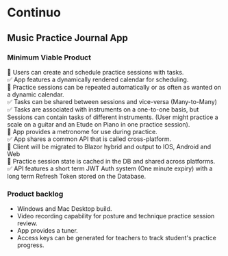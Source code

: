 # Continuo  
## Music Practice Journal App  
### Minimum Viable Product
:white_square_button: Users can create and schedule practice sessions with tasks.  
:white_check_mark: App features a dynamically rendered calendar for scheduling.  
:white_square_button: Practice sessions can be repeated automatically or as often as wanted on a dynamic calendar.  
:white_check_mark: Tasks can be shared between sessions and vice-versa (Many-to-Many)  
:white_check_mark: Tasks are associated with instruments on a one-to-one basis, but Sessions can contain tasks of different instruments. (User might practice a scale on a guitar and an Etude on Piano in one practice session).  
:white_square_button: App provides a metronome for use during practice.  
:white_check_mark: App shares a common API that is called cross-platform.  
:white_square_button: Client will be migrated to Blazor hybrid and output to IOS, Android and Web  
:white_square_button: Practice session state is cached in the DB and shared across platforms.  
:white_check_mark: API features a short term JWT Auth system (One minute expiry) with a long term Refresh Token stored on the Database.
### Product backlog
* Windows and Mac Desktop build.
* Video recording capability for posture and technique practice session review.
* App provides a tuner.
* Access keys can be generated for teachers to track student's practice progress.
